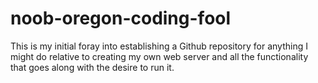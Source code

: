 noob-oregon-coding-fool
=======================

This is my initial foray into establishing a Github repository for anything I might do relative to creating my own web server and all the functionality that goes along with the desire to run it.
